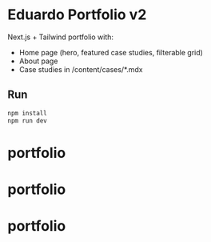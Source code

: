 # Eduardo Portfolio v2

Next.js + Tailwind portfolio with:
- Home page (hero, featured case studies, filterable grid)
- About page
- Case studies in /content/cases/*.mdx

## Run
```bash
npm install
npm run dev
```
# portfolio
# portfolio
# portfolio
